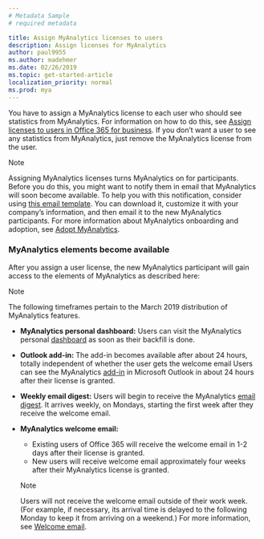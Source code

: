 ```yaml
---
# Metadata Sample
# required metadata

title: Assign MyAnalytics licenses to users
description: Assign licenses for MyAnalytics
author: paul9955
ms.author: madehmer
ms.date: 02/26/2019
ms.topic: get-started-article
localization_priority: normal 
ms.prod: mya
---
```


You have to assign a MyAnalytics license to each user who should see statistics from MyAnalytics. For information on how to do this, see [Assign licenses to users in Office 365 for business](https://support.office.com/en-us/article/assign-licenses-to-users-in-office-365-for-business-997596b5-4173-4627-b915-36abac6786dc). If you don’t want a user to see any statistics from MyAnalytics, just remove the MyAnalytics license from the user. 

> [!Note] 
> Assigning MyAnalytics licenses turns MyAnalytics on for participants. Before you do this, you might want to notify them in email that MyAnalytics will soon become available. To help you with this notification, consider using [this email template](MyAnalytics-announcement-template.docx). You can download it, customize it with your company’s information, and then email it to the new MyAnalytics participants. For more information about MyAnalytics onboarding and adoption, see [Adopt MyAnalytics](../Use/MyA-Adoption/adopt-myanalytics.md).  

### MyAnalytics elements become available

<!-- Updated for Anu and Sourabh Feb 2019: -->

After you assign a user license, the new MyAnalytics participant will gain access to the elements of MyAnalytics as described here:  

> [!Note]
> The following timeframes pertain to the March 2019 distribution of MyAnalytics features.

 * **MyAnalytics personal dashboard:** Users can visit the MyAnalytics personal [dashboard](../Use/dashboard-2.md) as soon as their backfill is done.

 * **Outlook add-in:** The add-in becomes available after about 24 hours, totally independent of whether the user gets the welcome email
Users can see the MyAnalytics [add-in](../Use/add-in.md) in Microsoft Outlook in about 24 hours after their license is granted.

 * **Weekly email digest:** Users will begin to receive the MyAnalytics [email digest](../Use/email-digest.md). It arrives weekly, on Mondays, starting the first week after they receive the welcome email.

 * **MyAnalytics welcome email:** 
      * Existing users of Office 365 will receive the welcome email in 1-2 days after their license is granted. 
      * New users will receive welcome email approximately four weeks after their MyAnalytics license is granted. 
     
    > [!Note]
    > Users will not receive the welcome email outside of their work week. (For example, if necessary, its arrival time is delayed to the following Monday to keep it from arriving on a weekend.) For more information, see [Welcome email](../Setup/MyA-Welcome-email.md).


